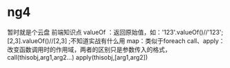 # ng4
暂时就是个云盘
前端知识点
valueOf ：返回原始值，如：'123'.valueOf()//'123'; [2,3].valueOf()//[2,3] ;不知道实战有什么用
map：类似于foreach
call、apply：改变函数调用时的作用域，两者的区别只是参数传入的格式，call(thisobj,arg1,arg2...) apply(thisobj,[arg1,arg2])
